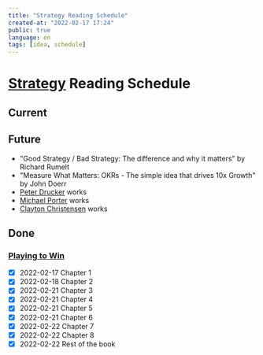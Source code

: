 ```yaml
---
title: "Strategy Reading Schedule"
created-at: "2022-02-17 17:24"
public: true
language: en
tags: [idea, schedule]
---
```


# [Strategy](Strategy) Reading Schedule

## Current

## Future

- "Good Strategy / Bad Strategy: The difference and why it matters" by Richard Rumelt
- "Measure What Matters: OKRs - The simple idea that drives 10x Growth" by John Doerr
- [Peter Drucker](Peter%20Drucker.md) works
- [Michael Porter](Michael%20Porter.md) works
- [Clayton Christensen](Clayton%20Christensen.md) works

## Done

### [Playing to Win](../References/Playing%20to%20Win.md)
- [x] 2022-02-17 Chapter 1
- [x] 2022-02-18 Chapter 2
- [x] 2022-02-21 Chapter 3
- [x] 2022-02-21 Chapter 4
- [x] 2022-02-21 Chapter 5
- [x] 2022-02-21 Chapter 6
- [x] 2022-02-22 Chapter 7
- [x] 2022-02-22 Chapter 8
- [x] 2022-02-22 Rest of the book
